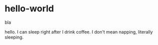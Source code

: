 # hello-world
bla

hello. I can sleep right after I drink coffee. I don't mean napping, literally sleeping.
